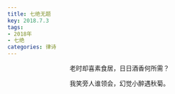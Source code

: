 ```yaml
---
title: 七绝无题
key: 2018.7.3
tags: 
- 2018年 
- 七绝
categories: 律诗
---
```


<p align="center">老时却喜素食居，日日酒香何所需？
</p>
<p align="center">我笑旁人谁领会，幻觉小醉遇秋菊。
</p>
